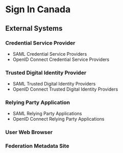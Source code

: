 # Sign In Canada

## External Systems

### Credential Service Provider

* SAML Credential Service Providers
* OpenID Connect Credential Service Providers

### Trusted Digital Identity Provider

* SAML Trusted Digital Identity Providers
* OpenID Connect Trusted Digital Identity Providers

### Relying Party Application

* SAML Relying Party Applications
* OpenID Connect Relying Party Applications

### User Web Browser

### Federation Metadata Site
